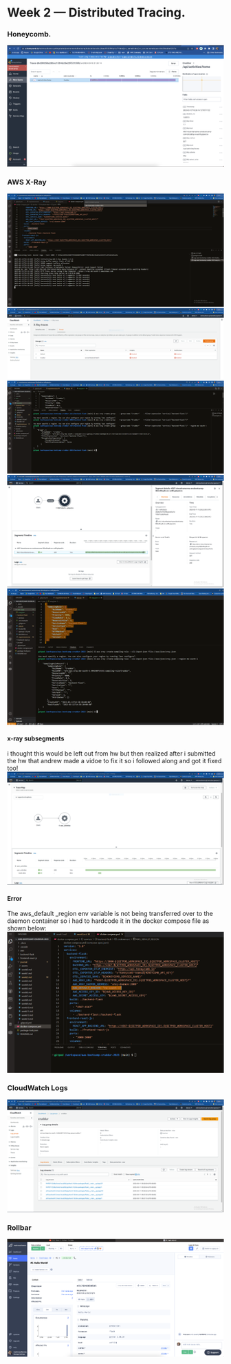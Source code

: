 # Week 2 — Distributed Tracing.   

### Honeycomb.   

![ss](https://github.com/Doumham-Armah/aws-bootcamp-cruddur-2023/blob/main/journal/assets/honeycomb_integration.png) 

### AWS X-Ray   
![ss](https://github.com/Doumham-Armah/aws-bootcamp-cruddur-2023/blob/main/journal/assets/x-ray_segments_proof.PNG)    
![ss](https://github.com/Doumham-Armah/aws-bootcamp-cruddur-2023/blob/main/journal/assets/x-ray%20group_in_aws.PNG)     
![ss](https://github.com/Doumham-Armah/aws-bootcamp-cruddur-2023/blob/main/journal/assets/x-ray%20group.PNG)    
![ss](https://github.com/Doumham-Armah/aws-bootcamp-cruddur-2023/blob/main/journal/assets/trace_proof_aws_console.PNG)    
![ss](https://github.com/Doumham-Armah/aws-bootcamp-cruddur-2023/blob/main/journal/assets/sampling_rule_xray.PNG)   

#### x-ray subsegments    
i thought this would be left out from hw but then realized after i submitted the hw that andrew made a vidoe to fix it so i followed along and got it fixed too!    
![ss](https://github.com/Doumham-Armah/aws-bootcamp-cruddur-2023/blob/main/journal/assets/mock_data.PNG) 

#### Error
The aws_default _region env variable is not being transferred over to the daemon container so i had to hardcode it in the docker compose file as shown below:    
![ss](https://github.com/Doumham-Armah/aws-bootcamp-cruddur-2023/blob/main/journal/assets/aws_def_region.PNG)    

### CloudWatch Logs    
![ss](https://github.com/Doumham-Armah/aws-bootcamp-cruddur-2023/blob/main/journal/assets/cloudwatch_proof.PNG)    

### Rollbar  
![ss](https://github.com/Doumham-Armah/aws-bootcamp-cruddur-2023/blob/main/journal/assets/rollbar_integration_proof.png)    

